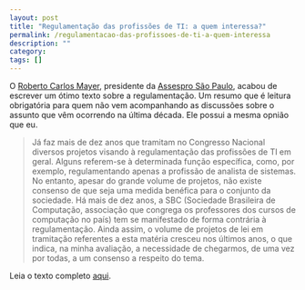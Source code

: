 ```yaml
---
layout: post
title: "Regulamentação das profissões de TI: a quem interessa?"
permalink: /regulamentacao-das-profissoes-de-ti-a-quem-interessa
description: ""
category: 
tags: []
---
```


O [Roberto Carlos Mayer](http://rocmayer.blogspot.com/), presidente da
[Assespro São Paulo](http://www.assespro-sp.org.br/), acabou de escrever um
ótimo texto sobre a regulamentação. Um resumo que é leitura obrigatória para
quem não vem acompanhando as discussões sobre o assunto que vêm ocorrendo na
última década. Ele possui a mesma opnião que eu.

> Já faz mais de dez anos que tramitam no Congresso Nacional diversos projetos
> visando à regulamentação das profissões de TI em geral. Alguns referem-se à
> determinada função específica, como, por exemplo, regulamentando apenas a
> profissão de analista de sistemas.  No entanto, apesar do grande volume de
> projetos, não existe consenso de que seja uma medida benéfica para o conjunto
> da sociedade. Há mais de dez anos, a SBC (Sociedade Brasileira de Computação,
> associação que congrega os professores dos cursos de computação no país) tem
> se manifestado de forma contrária à regulamentação. Ainda assim, o volume de
> projetos de lei em tramitação referentes a esta matéria cresceu nos últimos
> anos, o que indica, na minha avaliação, a necessidade de chegarmos, de uma
> vez por todas, a um consenso a respeito do tema.

Leia o texto completo
[aqui](http://imasters.uol.com.br/artigo/11272/carreira/regulamentacao_das_profissoes_de_ti_a_quem_interessa/).
